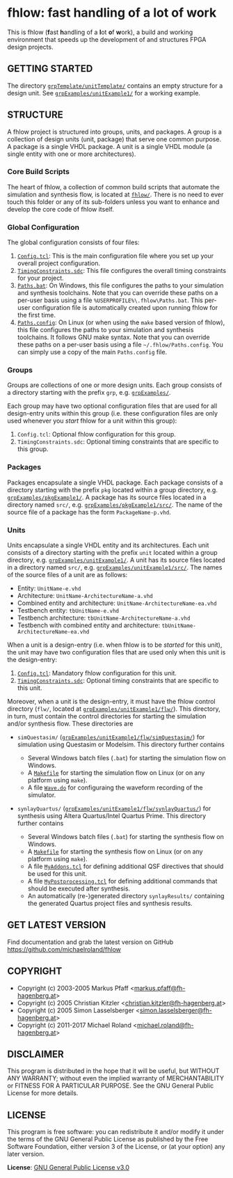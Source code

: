 # fhlow: fast handling of a lot of work

This is fhlow (**f**ast **h**andling of a **l**ot **o**f **w**ork), a build and working
environment that speeds up the development of and structures FPGA design projects.


## GETTING STARTED
The directory [`grpTemplate/unitTemplate/`](grpTemplate/unitTemplate/) contains an
empty structure for a design unit.
See [`grpExamples/unitExample1/`](grpExamples/unitExample1/) for a working example.


## STRUCTURE

A fhlow project is structured into groups, units, and packages. A group is a
collection of design units (unit, package) that serve one common purpose. A
package is a single VHDL package. A unit is a single VHDL module (a single
entity with one or more architectures).

### Core Build Scripts

The heart of fhlow, a collection of common build scripts that automate the simulation
and synthesis flow, is located at [`fhlow/`](fhlow/). There is no need to ever touch
this folder or any of its sub-folders unless you want to enhance and develop the core
code of fhlow itself.

### Global Configuration

The global configuration consists of four files:

1. [`Config.tcl`](Config.tcl): This is the main configuration file where you set up
   your overall project configuration.
2. [`TimingConstraints.sdc`](TimingConstraints.sdc): This file configures the overall
   timing constraints for your project.
3. [`Paths.bat`](Paths.bat): On Windows, this file configures the paths to your
   simulation and synthesis toolchains. Note that you can override these paths on a
   per-user basis using a file `%USERPROFILE%\.fhlow\Paths.bat`. This per-user
   configuration file is automatically created upon running fhlow for the first time.
4. [`Paths.config`](Paths.config): On Linux (or when using the `make` based version
   of fhlow), this file configures the paths to your simulation and synthesis
   toolchains. It follows GNU make syntax. Note that you can override these paths on
   a per-user basis using a file `~/.fhlow/Paths.config`. You can simply use a copy
   of the main `Paths.config` file.

### Groups

Groups are collections of one or more design units. Each group consists of a
directory starting with the prefix `grp`, e.g. [`grpExamples/`](grpExamples/).

Each group may have two optional configuration files that are used for all
design-entry units within this group (i.e. these configuration files are only used
whenever you *start* fhlow for a unit within this group):

1. `Config.tcl`: Optional fhlow configuration for this group.
2. `TimingConstraints.sdc`: Optional timing constraints that are specific to this group.

### Packages

Packages encapsulate a single VHDL package. Each package consists of a directory
starting with the prefix `pkg` located within a group directory, e.g.
[`grpExamples/pkgExample1/`](grpExamples/pkgExample1/). A package has its source
files located in a directory named `src/`, e.g.
[`grpExamples/pkgExample1/src/`](grpExamples/pkgExample1/src/). The name of the
source file of a package has the form `PackageName-p.vhd`.

### Units

Units encapsulate a single VHDL entity and its architectures. Each unit consists
of a directory starting with the prefix `unit` located within a group directory,
e.g. [`grpExamples/unitExample1/`](grpExamples/unitExample1/). A unit has its source
files located in a directory named `src/`, e.g.
[`grpExamples/unitExample1/src/`](grpExamples/unitExample1/src/). The names of the
source files of a unit are as follows:

- Entity: `UnitName-e.vhd`
- Architecture: `UnitName-ArchitectureName-a.vhd`
- Combined entity and architecture: `UnitName-ArchitectureName-ea.vhd`
- Testbench entity: `tbUnitName-e.vhd`
- Testbench architecture: `tbUnitName-ArchitectureName-a.vhd`
- Testbench with combined entity and architecture: `tbUnitName-ArchitectureName-ea.vhd`

When a unit is a design-entry (i.e. when fhlow is to be *started* for this unit),
the unit may have two configuration files that are used only when this unit is the
design-entry:

1. [`Config.tcl`](grpExamples/unitExample1/Config.tcl): Mandatory fhlow configuration
   for this unit.
2. [`TimingConstraints.sdc`](grpExamples/unitExample1/TimingConstraints.sdc): Optional
   timing constraints that are specific to this unit.

Moreover, when a unit is the design-entry, it must have the fhlow control directory
(`flw/`, located at [`grpExamples/unitExample1/flw/`](grpExamples/unitExample1/flw/)).
This directory, in turn, must contain the control directories for starting the
simulation and/or synthesis flow. These directories are

- `simQuestasim/` ([`grpExamples/unitExample1/flw/simQuestasim/`](grpExamples/unitExample1/flw/simQuestasim/))
  for simulation using Questasim or Modelsim. This directory further contains
  - Several Windows batch files (`.bat`) for starting the simulation flow on Windows.
  - A [`Makefile`](grpExamples/unitExample1/flw/simQuestasim/Makefile) for starting
    the simulation flow on Linux (or on any platform using `make`).
  - A file [`Wave.do`](grpExamples/unitExample1/flw/simQuestasim/Wave.do) for
    configuraing the waveform recording of the simulator.


- `synlayQuartus/` ([`grpExamples/unitExample1/flw/synlayQuartus/`](grpExamples/unitExample1/flw/synlayQuartus/))
  for synthesis using Altera Quartus/Intel Quartus Prime. This directory further contains
  - Several Windows batch files (`.bat`) for starting the synthesis flow on Windows.
  - A [`Makefile`](grpExamples/unitExample1/flw/synlayQuartus/Makefile) for starting
    the synthesis flow on Linux (or on any platform using `make`).
  - A file [`MyAddons.tcl`](grpExamples/unitExample1/flw/synlayQuartus/MyAddons.tcl)
    for defining additional QSF directives that should be used for this unit.
  - A file [`MyPostprocessing.tcl`](grpExamples/unitExample1/flw/synlayQuartus/MyPostprocessing.tcl)
    for defining additional commands that should be executed after synthesis.
  - An automatically (re-)generated directory `synlayResults/` containing the
    generated Quartus project files and synthesis results.


## GET LATEST VERSION

Find documentation and grab the latest version on GitHub
<https://github.com/michaelroland/fhlow>


## COPYRIGHT

- Copyright (c) 2003-2005 Markus Pfaff <<markus.pfaff@fh-hagenberg.at>>
- Copyright (c) 2005 Christian Kitzler <<christian.kitzler@fh-hagenberg.at>>
- Copyright (c) 2005 Simon Lasselsberger <<simon.lasselsberger@fh-hagenberg.at>>
- Copyright (c) 2011-2017 Michael Roland <<michael.roland@fh-hagenberg.at>>


## DISCLAIMER

This program is distributed in the hope that it will be useful,
but WITHOUT ANY WARRANTY; without even the implied warranty of
MERCHANTABILITY or FITNESS FOR A PARTICULAR PURPOSE.  See the
GNU General Public License for more details.


## LICENSE

This program is free software: you can redistribute it and/or modify
it under the terms of the GNU General Public License as published by
the Free Software Foundation, either version 3 of the License, or
(at your option) any later version.

**License**: [GNU General Public License v3.0](http://www.gnu.org/licenses/gpl-3.0.txt)
